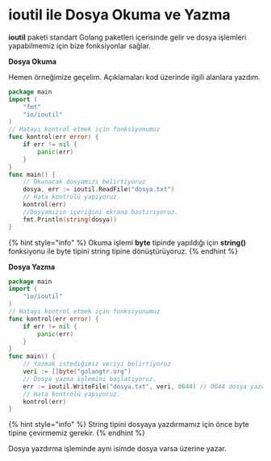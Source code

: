 # ioutil ile Dosya Okuma ve Yazma

**ioutil** paketi standart Golang paketleri içerisinde gelir ve dosya işlemleri yapabilmemiz için bize fonksiyonlar sağlar.

**Dosya Okuma**

Hemen örneğimize geçelim. Açıklamaları kod üzerinde ilgili alanlara yazdım.

```go
package main
import (
	"fmt"
	"io/ioutil"
)
// Hatayı kontrol etmek için fonksiyonumuz
func kontrol(err error) {
	if err != nil {
		panic(err)
	}
}
func main() {
	// Okunacak dosyamızı belirtiyoruz
	dosya, err := ioutil.ReadFile("dosya.txt")
	// Hata kontrolü yapıyoruz.
	kontrol(err)
	//Dosyamızın içeriğini ekrana bastırıyoruz.
	fmt.Println(string(dosya))
}
```

{% hint style="info" %}
Okuma işlemi **byte** tipinde yapıldığı için **string()** fonksiyonu ile byte tipini string tipine dönüştürüyoruz.
{% endhint %}

**Dosya Yazma**

```go
package main
import (
	"io/ioutil"
)
// Hatayı kontrol etmek için fonksiyonumuz
func kontrol(err error) {
	if err != nil {
		panic(err)
	}
}
func main() {
	// Yazmak istediğimiz veriyi belirtiyoruz
	veri := []byte("golangtr.org")
	// Dosya yazma işlemini başlatıyoruz.
	err := ioutil.WriteFile("dosya.txt", veri, 0644) // 0644 dosya yazdırma izni oluyor.
	// Hata kontrolü yapıyoruz.
	kontrol(err)
}
```

{% hint style="info" %}
String tipini dosyaya yazdırmamız için önce byte tipine çevirmemiz gerekir.
{% endhint %}

Dosya yazdırma işleminde aynı isimde dosya varsa üzerine yazar.
